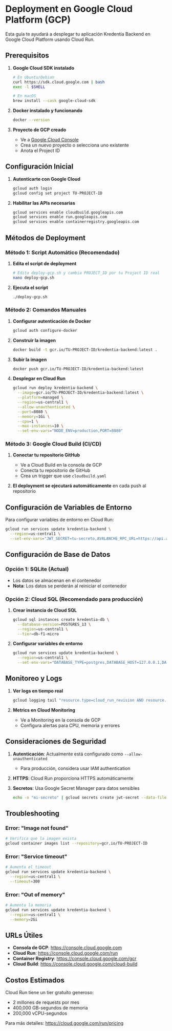 # Deployment en Google Cloud Platform (GCP)

Esta guía te ayudará a desplegar tu aplicación Kredentia Backend en Google Cloud Platform usando Cloud Run.

## Prerequisitos

1. **Google Cloud SDK instalado**
   ```bash
   # En Ubuntu/Debian
   curl https://sdk.cloud.google.com | bash
   exec -l $SHELL
   
   # En macOS
   brew install --cask google-cloud-sdk
   ```

2. **Docker instalado y funcionando**
   ```bash
   docker --version
   ```

3. **Proyecto de GCP creado**
   - Ve a [Google Cloud Console](https://console.cloud.google.com)
   - Crea un nuevo proyecto o selecciona uno existente
   - Anota el Project ID

## Configuración Inicial

1. **Autenticarte con Google Cloud**
   ```bash
   gcloud auth login
   gcloud config set project TU-PROJECT-ID
   ```

2. **Habilitar las APIs necesarias**
   ```bash
   gcloud services enable cloudbuild.googleapis.com
   gcloud services enable run.googleapis.com
   gcloud services enable containerregistry.googleapis.com
   ```

## Métodos de Deployment

### Método 1: Script Automático (Recomendado)

1. **Edita el script de deployment**
   ```bash
   # Edita deploy-gcp.sh y cambia PROJECT_ID por tu Project ID real
   nano deploy-gcp.sh
   ```

2. **Ejecuta el script**
   ```bash
   ./deploy-gcp.sh
   ```

### Método 2: Comandos Manuales

1. **Configurar autenticación de Docker**
   ```bash
   gcloud auth configure-docker
   ```

2. **Construir la imagen**
   ```bash
   docker build -t gcr.io/TU-PROJECT-ID/kredentia-backend:latest .
   ```

3. **Subir la imagen**
   ```bash
   docker push gcr.io/TU-PROJECT-ID/kredentia-backend:latest
   ```

4. **Desplegar en Cloud Run**
   ```bash
   gcloud run deploy kredentia-backend \
     --image=gcr.io/TU-PROJECT-ID/kredentia-backend:latest \
     --platform=managed \
     --region=us-central1 \
     --allow-unauthenticated \
     --port=8080 \
     --memory=1Gi \
     --cpu=1 \
     --max-instances=10 \
     --set-env-vars="NODE_ENV=production,PORT=8080"
   ```

### Método 3: Google Cloud Build (CI/CD)

1. **Conectar tu repositorio GitHub**
   - Ve a Cloud Build en la consola de GCP
   - Conecta tu repositorio de GitHub
   - Crea un trigger que use `cloudbuild.yaml`

2. **El deployment se ejecutará automáticamente** en cada push al repositorio

## Configuración de Variables de Entorno

Para configurar variables de entorno en Cloud Run:

```bash
gcloud run services update kredentia-backend \
  --region=us-central1 \
  --set-env-vars="JWT_SECRET=tu-secreto,AVALANCHE_RPC_URL=https://api.avax.network/ext/bc/C/rpc"
```

## Configuración de Base de Datos

### Opción 1: SQLite (Actual)
- Los datos se almacenan en el contenedor
- **Nota**: Los datos se perderán al reiniciar el contenedor

### Opción 2: Cloud SQL (Recomendado para producción)
1. **Crear instancia de Cloud SQL**
   ```bash
   gcloud sql instances create kredentia-db \
     --database-version=POSTGRES_13 \
     --region=us-central1 \
     --tier=db-f1-micro
   ```

2. **Configurar variables de entorno**
   ```bash
   gcloud run services update kredentia-backend \
     --region=us-central1 \
     --set-env-vars="DATABASE_TYPE=postgres,DATABASE_HOST=127.0.0.1,DATABASE_PORT=5432"
   ```

## Monitoreo y Logs

1. **Ver logs en tiempo real**
   ```bash
   gcloud logging tail "resource.type=cloud_run_revision AND resource.labels.service_name=kredentia-backend" --location=us-central1
   ```

2. **Metrics en Cloud Monitoring**
   - Ve a Monitoring en la consola de GCP
   - Configura alertas para CPU, memoria y errores

## Consideraciones de Seguridad

1. **Autenticación**: Actualmente está configurado como `--allow-unauthenticated`
   - Para producción, considera usar IAM authentication

2. **HTTPS**: Cloud Run proporciona HTTPS automáticamente

3. **Secretos**: Usa Google Secret Manager para datos sensibles
   ```bash
   echo -n "mi-secreto" | gcloud secrets create jwt-secret --data-file=-
   ```

## Troubleshooting

### Error: "Image not found"
```bash
# Verifica que la imagen exista
gcloud container images list --repository=gcr.io/TU-PROJECT-ID
```

### Error: "Service timeout"
```bash
# Aumenta el timeout
gcloud run services update kredentia-backend \
  --region=us-central1 \
  --timeout=300
```

### Error: "Out of memory"
```bash
# Aumenta la memoria
gcloud run services update kredentia-backend \
  --region=us-central1 \
  --memory=2Gi
```

## URLs Útiles

- **Consola de GCP**: https://console.cloud.google.com
- **Cloud Run**: https://console.cloud.google.com/run
- **Container Registry**: https://console.cloud.google.com/gcr
- **Cloud Build**: https://console.cloud.google.com/cloud-build

## Costos Estimados

Cloud Run tiene un tier gratuito generoso:
- 2 millones de requests por mes
- 400,000 GB-segundos de memoria
- 200,000 vCPU-segundos

Para más detalles: https://cloud.google.com/run/pricing
